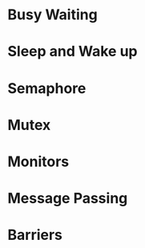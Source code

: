 # Busy Waiting

# Sleep and Wake up

# Semaphore

# Mutex

# Monitors

# Message Passing

# Barriers